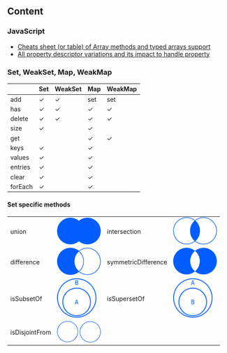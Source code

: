 ## Content

### JavaScript
* [Cheats sheet (or table) of Array methods and typed arrays support](https://rekzi.github.io/web_experiments/arrays.html)
* [All property descriptor variations and its impact to handle property](https://rekzi.github.io/web_experiments/descriptors.html)

### Set, WeakSet, Map, WeakMap

|           | Set  | WeakSet | Map      | WeakMap |
|-|-|-|-|-|
add         | ✓    | ✓         | set      | set
has         | ✓    | ✓         | ✓        | ✓
delete      | ✓    | ✓         | ✓        | ✓
size        | ✓    |           | ✓        |
get         |      |           | ✓        | ✓
keys        | ✓    |           | ✓        |
values      | ✓    |           | ✓        |
entries     | ✓    |           | ✓        |
clear       | ✓    |           | ✓        |
forEach     | ✓    |           | ✓        |

#### Set specific methods
|||||
|-|-|-|-|
| union             | <img width="100" src="images/union.svg"/>         | intersection          | <img width="100" src="images/intersection.svg"/> |
| difference        | <img width="100" src="images/difference.svg"/>    | symmetricDifference   | <img width="100" src="images/symmetricDifference.svg"/>
| isSubsetOf        | <img width="90" src="images/isSubsetOf.svg"/>     | isSupersetOf          | <img width="90" src="images/isSupersetOf.svg"/>
| isDisjointFrom    | <img width="100" src="images/isDisjointFrom.svg"/> |
